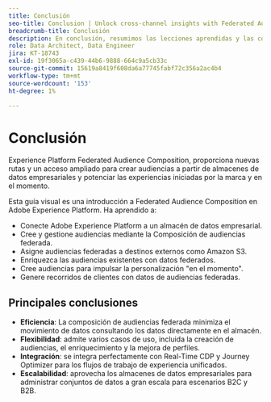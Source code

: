 ```yaml
---
title: Conclusión
seo-title: Conclusion | Unlock cross-channel insights with Federated Audience Composition
breadcrumb-title: Conclusión
description: En conclusión, resumimos las lecciones aprendidas y las conclusiones clave.
role: Data Architect, Data Engineer
jira: KT-18743
exl-id: 19f3065a-c439-44b6-9888-664c9a5cb33c
source-git-commit: 15619a8419f608da6a77745fabf72c356a2ac4b4
workflow-type: tm+mt
source-wordcount: '153'
ht-degree: 1%

---
```


# Conclusión

Experience Platform Federated Audience Composition, proporciona nuevas rutas y un acceso ampliado para crear audiencias a partir de almacenes de datos empresariales y potenciar las experiencias iniciadas por la marca y en el momento.

Esta guía visual es una introducción a Federated Audience Composition en Adobe Experience Platform. Ha aprendido a:

- Conecte Adobe Experience Platform a un almacén de datos empresarial.
- Cree y gestione audiencias mediante la Composición de audiencias federada.
- Asigne audiencias federadas a destinos externos como Amazon S3.
- Enriquezca las audiencias existentes con datos federados.
- Cree audiencias para impulsar la personalización &quot;en el momento&quot;.
- Genere recorridos de clientes con datos de audiencias federadas.

## Principales conclusiones

- **Eficiencia**: La composición de audiencias federada minimiza el movimiento de datos consultando los datos directamente en el almacén.
- **Flexibilidad**: admite varios casos de uso, incluida la creación de audiencias, el enriquecimiento y la mejora de perfiles.
- **Integración**: se integra perfectamente con Real-Time CDP y Journey Optimizer para los flujos de trabajo de experiencia unificados.
- **Escalabilidad**: aprovecha los almacenes de datos empresariales para administrar conjuntos de datos a gran escala para escenarios B2C y B2B.
